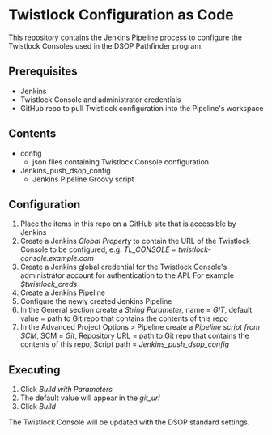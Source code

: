 # Twistlock Configuration as Code
This repository contains the Jenkins Pipeline process to configure the Twistlock Consoles used in the DSOP Pathfinder program.

## Prerequisites
- Jenkins
- Twistlock Console and administrator credentials
- GitHub repo to pull Twistlock configuration into the Pipeline's workspace

## Contents
- config
  - json files containing Twistlock Console configuration
- Jenkins_push_dsop_config
  - Jenkins Pipeline Groovy script

## Configuration
1. Place the items in this repo on a GitHub site that is accessible by Jenkins
2. Create a Jenkins *Global Property* to contain the URL of the Twistlock Console to be configured, e.g. *TL_CONSOLE = twistlock-console.example.com*
3. Create a Jenkins global credential for the Twistlock Console's administrator account for authentication to the API. For example *$twistlock_creds*
4. Create a Jenkins Pipeline
5. Configure the newly created Jenkins Pipeline
6. In the General section create a *String Parameter*, name = *GIT*, default value = path to Git repo that contains the contents of this repo
7. In the Advanced Project Options > Pipeline create a *Pipeline script from SCM*, SCM = *Git*, Repository URL = path to Git repo that contains the contents of this repo, Script path = *Jenkins_push_dsop_config*

## Executing
1. Click *Build with Parameters*
2. The default value will appear in the *git_url*
3. Click *Build*

The Twistlock Console will be updated with the DSOP standard settings.
